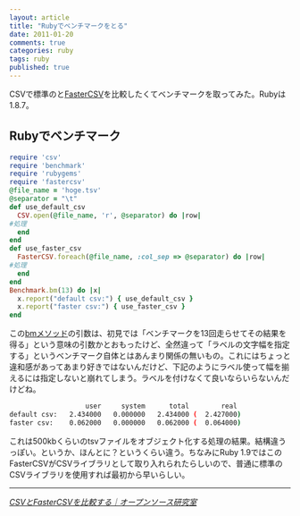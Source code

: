 ```yaml
---
layout: article
title: "Rubyでベンチマークをとる"
date: 2011-01-20
comments: true
categories: ruby
tags: ruby
published: true
---
```


CSVで標準のと[FasterCSV](http://fastercsv.rubyforge.org/)を比較したくてベンチマークを取ってみた。Rubyは1.8.7。

<!-- READMORE -->


## Rubyでベンチマーク

~~~ ruby
require 'csv'
require 'benchmark'
require 'rubygems'
require 'fastercsv'
@file_name = 'hoge.tsv'
@separator = "\t"
def use_default_csv
  CSV.open(@file_name, 'r', @separator) do |row|
#処理
  end
end
def use_faster_csv
  FasterCSV.foreach(@file_name, :col_sep => @separator) do |row|
#処理
  end
end
Benchmark.bm(13) do |x|
  x.report("default csv:") { use_default_csv }
  x.report("faster csv:") { use_faster_csv }
end
~~~

この[bmメソッド](http://rurema.clear-code.com/1.8.7/method/Benchmark/m/bm.html)の引数は、初見では「ベンチマークを13回走らせてその結果を得る」という意味の引数かとおもったけど、全然違って「ラベルの文字幅を指定する」というベンチマーク自体とはあんまり関係の無いもの。これにはちょっと違和感があってあまり好きではないんだけど、下記のようにラベル使って幅を揃えるには指定しないと崩れてしまう。ラベルを付けなくて良いならいらないんだけどね。

~~~ sh
                   user     system      total        real
default csv:   2.434000   0.000000   2.434000 (  2.427000)
faster csv:    0.062000   0.000000   0.062000 (  0.064000)
~~~

これは500kbくらいのtsvファイルをオブジェクト化する処理の結果。結構違うっぽい。というか、ほんとに？というくらい違う。ちなみにRuby 1.9ではこのFasterCSVがCSVライブラリとして取り入れられたらしいので、普通に標準のCSVライブラリを使用すれば最初から早いらしい。

* * *

<cite>[CSVとFasterCSVを比較する｜オープンソース研究室](http://www.kdl.co.jp/open/2009/11/ruby-csvfastercsv.html)</cite>
